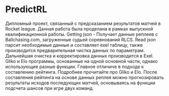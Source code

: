 # PredictRL
Дипломный проект, связанный с предсказанием результатов матчей в Rocket league.
Данная работа была проделана в рамках выпускной квалификационной работы.
Getting json - Получает данные реплеев с Ballchasing.com, загруженные судьей соревнований RLCS.
Read json парсит необходимые данные и составляет exel таблицу, также производится предварительная чистка данных по параметрам.
Дальнейшая очистка и корректировка данных производится в Exel.
Gliko и Elo программы, основанные на одной основной части, однако использующие разные функции. Главное отличиче в подходе к составлению рейтинга.
Подробнее прочитайте про Gliko и Elo.
После составления рейтинга на основе данных реплея можно прогнозировать результаты исходов последующих матчей, основываясь на функции подсчета шансов при игре двух команд.
